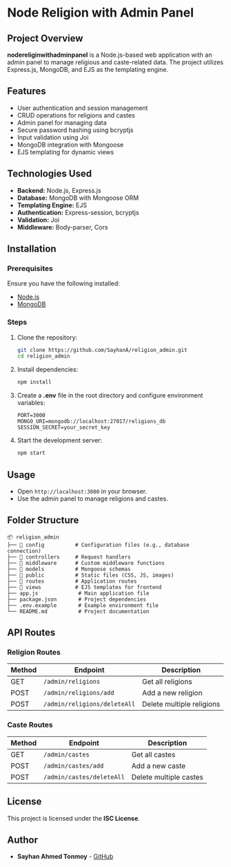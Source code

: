 # Node Religion with Admin Panel

## Project Overview
**nodereliginwithadminpanel** is a Node.js-based web application with an admin panel to manage religious and caste-related data. The project utilizes Express.js, MongoDB, and EJS as the templating engine.

## Features
- User authentication and session management
- CRUD operations for religions and castes
- Admin panel for managing data
- Secure password hashing using bcryptjs
- Input validation using Joi
- MongoDB integration with Mongoose
- EJS templating for dynamic views

## Technologies Used
- **Backend:** Node.js, Express.js
- **Database:** MongoDB with Mongoose ORM
- **Templating Engine:** EJS
- **Authentication:** Express-session, bcryptjs
- **Validation:** Joi
- **Middleware:** Body-parser, Cors

## Installation

### Prerequisites
Ensure you have the following installed:
- [Node.js](https://nodejs.org/)
- [MongoDB](https://www.mongodb.com/)

### Steps
1. Clone the repository:
   ```sh
   git clone https://github.com/SayhanA/religion_admin.git
   cd religion_admin
   ```

2. Install dependencies:
   ```sh
   npm install
   ```

3. Create a **.env** file in the root directory and configure environment variables:
   ```env
   PORT=3000
   MONGO_URI=mongodb://localhost:27017/religions_db
   SESSION_SECRET=your_secret_key
   ```

4. Start the development server:
   ```sh
   npm start
   ```

## Usage
- Open `http://localhost:3000` in your browser.
- Use the admin panel to manage religions and castes.

## Folder Structure
```
📦 religion_admin
├── 📂 config          # Configuration files (e.g., database connection)
├── 📂 controllers     # Request handlers
├── 📂 middleware      # Custom middleware functions
├── 📂 models          # Mongoose schemas
├── 📂 public          # Static files (CSS, JS, images)
├── 📂 routes          # Application routes
├── 📂 views           # EJS templates for frontend
├── app.js             # Main application file
├── package.json       # Project dependencies
├── .env.example       # Example environment file
└── README.md          # Project documentation
```

## API Routes

### Religion Routes
| Method | Endpoint                | Description |
|--------|-------------------------|-------------|
| GET    | `/admin/religions`      | Get all religions |
| POST   | `/admin/religions/add`  | Add a new religion |
| POST   | `/admin/religions/deleteAll` | Delete multiple religions |

### Caste Routes
| Method | Endpoint                | Description |
|--------|-------------------------|-------------|
| GET    | `/admin/castes`         | Get all castes |
| POST   | `/admin/castes/add`     | Add a new caste |
| POST   | `/admin/castes/deleteAll` | Delete multiple castes |

## License
This project is licensed under the **ISC License**.

## Author
- **Sayhan Ahmed Tonmoy** - [GitHub](https://github.com/SayhanA)

